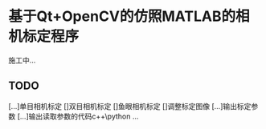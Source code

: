 # 基于Qt+OpenCV的仿照MATLAB的相机标定程序

施工中...
## TODO 
[...]单目相机标定
[]双目相机标定
[]鱼眼相机标定
[]调整标定图像
[...]输出标定参数
[...]输出读取参数的代码c++\python
...